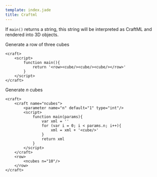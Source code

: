 ```yaml
---
template: index.jade
title: Craftml
---
```


If `main()` returns a string, this string will be interpreted as CraftML and rendered into 3D objects.


Generate a row of three cubes

```craftml
<craft>
    <script>
        function main(){
            return '<row><cube/><cube/><cube/></row>' 
        }
    </script>
</craft>
```


Generate _n_ cubes

```craftml
<craft>
    <craft name="ncubes">
        <parameter name="n" default="1" type="int"/>
        <script>
            function main(params){
                var xml = ''
                for (var i = 0; i < params.n; i++){
                    xml = xml + '<cube/>'
                }
                return xml
            }
        </script>
    </craft>
    <row>
        <ncubes n="10"/>
    </row>
</craft>
```